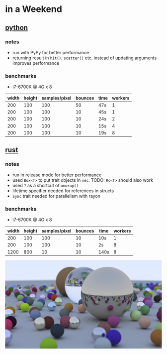 # in a Weekend

## [python](in_a_Weekend/python/README.md)

### notes
* run with PyPy for better performance
* returning result in `hit()`, `scatter()` etc. instead of updating arguments improves performance

### benchmarks
* i7-6700K @ 4G x 8

width | height | samples/pixel | bounces | time | workers
--- | --- | --- | --- | --- | ---
200 | 100 | 100 | 50 | 47s | 1
200 | 100 | 100 | 10 | 45s | 1
200 | 100 | 100 | 10 | 24s | 2
200 | 100 | 100 | 10 | 15s | 4
200 | 100 | 100 | 10 | 19s | 8

## [rust](in_a_Weekend/rust/README.md)

### notes
* run in release mode for better performance
* used `Box<T>` to put trait objects in `vec`. TODO: `Rc<T>` should also work
* used `?` as a shortcut of `unwrap()`
* lifetime specifier needed for references in structs
* `Sync` trait needed for parallelism with rayon

### benchmarks
* i7-6700K @ 4G x 8

width | height | samples/pixel | bounces | time | workers
--- | --- | --- | --- | --- | ---
200 | 100 | 100 | 10 | 10s | 1
200 | 100 | 100 | 10 | 2s | 8
1200 | 800 | 10 | 10 | 140s | 8

![in a Weekend](in_a_Weekend/2560x1440.png)
